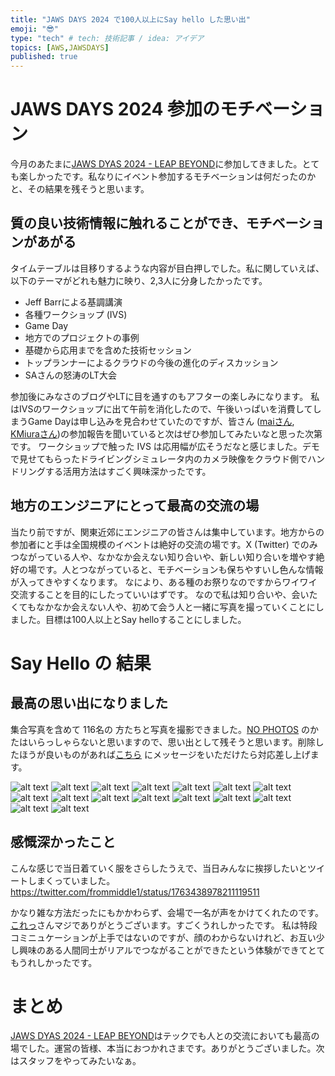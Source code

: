 ```yaml
---
title: "JAWS DAYS 2024 で100人以上にSay hello した思い出"
emoji: "😎"
type: "tech" # tech: 技術記事 / idea: アイデア
topics: [AWS,JAWSDAYS]
published: true
---
```


# JAWS DAYS 2024 参加のモチベーション
今月のあたまに[JAWS DYAS 2024 - LEAP BEYOND](https://jawsdays2024.jaws-ug.jp/)に参加してきました。とても楽しかったです。私なりにイベント参加するモチベーションは何だったのかと、その結果を残そうと思います。

## 質の良い技術情報に触れることができ、モチベーションがあがる
タイムテーブルは目移りするような内容が目白押しでした。私に関していえば、以下のテーマがどれも魅力に映り、2,3人に分身したかったです。

- Jeff Barrによる基調講演
- 各種ワークショップ (IVS)
- Game Day
- 地方でのプロジェクトの事例
- 基礎から応用までを含めた技術セッション
- トップランナーによるクラウドの今後の進化のディスカッション
- SAさんの怒涛のLT大会

参加後にみなさのブログやLTに目を通すのもアフターの楽しみになります。
私はIVSのワークショップに出て午前を消化したので、午後いっぱいを消費してしまうGame Dayは申し込みを見合わせていたのですが、皆さん ([maiさん](https://speakerdeck.com/maimyyym/my-challenge-to-aws-gameday),　[KMiuraさん](https://note.com/kmiura55/n/n191d0031dd32))の参加報告を聞いていると次はぜひ参加してみたいなと思った次第です。
ワークショップで触った IVS は応用幅が広そうだなと感じました。デモで見せてもらったドライビングシミュレータ内のカメラ映像をクラウド側でハンドリングする活用方法はすごく興味深かったです。

## 地方のエンジニアにとって最高の交流の場
当たり前ですが、関東近郊にエンジニアの皆さんは集中しています。地方からの参加者にと手は全国規模のイベントは絶好の交流の場です。X (Twitter) でのみつながっている人や、なかなか会えない知り合いや、新しい知り合いを増やす絶好の場です。人とつながっていると、モチベーションも保ちやすいし色んな情報が入ってきやすくなります。
なにより、ある種のお祭りなのですからワイワイ交流することを目的にしたっていいはずです。
なので私は知り合いや、会いたくてもなかなか会えない人や、初めて会う人と一緒に写真を撮っていくことにしました。目標は100人以上とSay helloすることにしました。

# Say Hello の 結果
## 最高の思い出になりました
集合写真を含めて 116名の 方たちと写真を撮影できました。[NO PHOTOS](https://jawsdays2024.jaws-ug.jp/about/welcome/#strap) のかたはいらっしゃらないと思いますので、思い出として残そうと思います。削除したほうが良いものがあれば[こちら](https://twitter.com/frommiddle1) にメッセージをいただけたら対応差し上げます。

![alt text](/images/articles/jawsdays2024/No01.png)
![alt text](/images/articles/jawsdays2024/No02.png)
![alt text](/images/articles/jawsdays2024/No03.png)
![alt text](/images/articles/jawsdays2024/No04.png)
![alt text](/images/articles/jawsdays2024/No05.png)
![alt text](/images/articles/jawsdays2024/No06.png)
![alt text](/images/articles/jawsdays2024/No07.png)
![alt text](/images/articles/jawsdays2024/No08.png)
![alt text](/images/articles/jawsdays2024/No09.png)
![alt text](/images/articles/jawsdays2024/No10.png)
![alt text](/images/articles/jawsdays2024/No11.png)
![alt text](/images/articles/jawsdays2024/No12.png)
![alt text](/images/articles/jawsdays2024/No13.png)
![alt text](/images/articles/jawsdays2024/No14.png)
![alt text](/images/articles/jawsdays2024/No15.png)
![alt text](/images/articles/jawsdays2024/No16.png)

## 感慨深かったこと

こんな感じで当日着ていく服をさらしたうえで、当日みんなに挨拶したいとツイートしまくっていました。
https://twitter.com/frommiddle1/status/1763438978211119511

かなり雑な方法だったにもかかわらず、会場で一名が声をかけてくれたのです。[これっ](https://twitter.com/k0res0u)さんマジでありがとうございます。すごくうれしかったです。
私は特段コミニュケーションが上手ではないのですが、顔のわからないけれど、お互い少し興味のある人間同士がリアルでつながることができたという体験ができてとてもうれしかったです。

# まとめ
[JAWS DYAS 2024 - LEAP BEYOND](https://jawsdays2024.jaws-ug.jp/)はテックでも人との交流においても最高の場でした。運営の皆様、本当におつかれさまです。ありがとうございました。次はスタッフをやってみたいなぁ。
